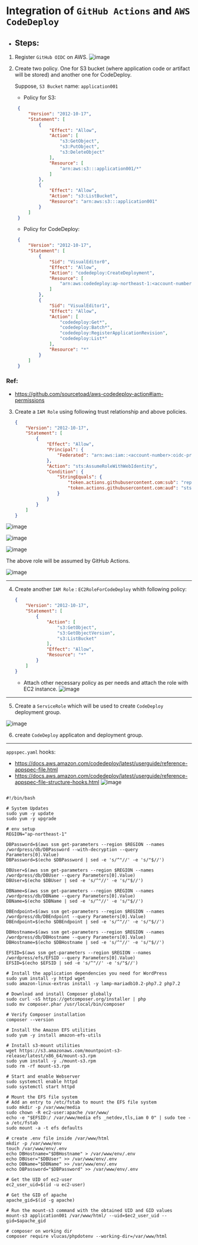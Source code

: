# Integration of `GitHub Actions` and `AWS CodeDeploy`

- ## Steps:

1. Register `GitHub OIDC` on AWS.
![image](https://github.com/shamimice03/of-note/assets/19708705/e7d23ecb-f5bd-4cfa-b5de-2f14f82087ee)

2. Create two policy. One for S3 bucket (where application code or artifact will be stored) and another one for CodeDeploy.
   
   Suppose, `S3 Bucket` name: `application001`
   - Policy for S3:
   ```json
    {
        "Version": "2012-10-17",
        "Statement": [
            {
                "Effect": "Allow",
                "Action": [
                    "s3:GetObject",
                    "s3:PutObject",
                    "s3:DeleteObject"
                ],
                "Resource": [
                    "arn:aws:s3:::application001/*"
                ]
            },
            {
                "Effect": "Allow",
                "Action": "s3:ListBucket",
                "Resource": "arn:aws:s3:::application001"
            }
        ]
    }
   ```

   - Policy for CodeDeploy:
   ```json
    {
        "Version": "2012-10-17",
        "Statement": [
            {
                "Sid": "VisualEditor0",
                "Effect": "Allow",
                "Action": "codedeploy:CreateDeployment",
                "Resource": [
                    "arn:aws:codedeploy:ap-northeast-1:<account-number>:deploymentgroup:<application-name>/<Deployment-group-name>"
                ]
            },
            {
                "Sid": "VisualEditor1",
                "Effect": "Allow",
                "Action": [
                    "codedeploy:Get*",
                    "codedeploy:Batch*",
                    "codedeploy:RegisterApplicationRevision",
                    "codedeploy:List*"
                ],
                "Resource": "*"
            }
        ]
    }
   ```
### Ref: 
- https://github.com/sourcetoad/aws-codedeploy-action#iam-permissions

3. Create a `IAM Role` using following trust relationship and above policies.
    ```json
    {
        "Version": "2012-10-17",
        "Statement": [
            {
                "Effect": "Allow",
                "Principal": {
                    "Federated": "arn:aws:iam::<account-number>:oidc-provider/token.actions.githubusercontent.com"
                },
                "Action": "sts:AssumeRoleWithWebIdentity",
                "Condition": {
                    "StringEquals": {
                        "token.actions.githubusercontent.com:sub": "repo:shamimice03/application-on-cloud:ref:refs/heads/main",
                        "token.actions.githubusercontent.com:aud": "sts.amazonaws.com"
                    }
                }
            }
        ]
    }
    ```

![image](https://github.com/shamimice03/application-on-cloud/assets/19708705/74877bac-478e-4509-952e-465c134f553d)


![image](https://github.com/shamimice03/application-on-cloud/assets/19708705/3bfc1bbb-78d4-4565-9e60-97466e28563a)


![image](https://github.com/shamimice03/application-on-cloud/assets/19708705/6bd4f669-4fc0-4423-88f9-0a3357b2d56e)

The above role will be assumed by GitHub Actions.

![image](https://github.com/shamimice03/of-note/assets/19708705/ba420887-3548-44d0-9876-94c27d14ca67)

***

4. Create another `IAM Role` : `EC2RoleForCodeDeploy` whith
following policy:
    ```json
    {
        "Version": "2012-10-17",
        "Statement": [
            {
                "Action": [
                    "s3:GetObject",
                    "s3:GetObjectVersion",
                    "s3:ListBucket"
                ],
                "Effect": "Allow",
                "Resource": "*"
            }
        ]
    }
    ```
   - Attach other necessary policy as per needs and attach the role with EC2 instance.
   ![image](https://github.com/shamimice03/of-note/assets/19708705/e0142ecd-e0c4-47da-9936-27c60d5beb86)

***

5. Create a `ServiceRole` which will be used to create `CodeDeploy` deployment group.

![image](https://github.com/shamimice03/of-note/assets/19708705/e3d56b03-e5fc-4225-af3f-5fd5d888581e)

6. create `CodeDeploy` applicaton and deployment group.

****

`appspec.yaml` hooks:
- https://docs.aws.amazon.com/codedeploy/latest/userguide/reference-appspec-file.html
- https://docs.aws.amazon.com/codedeploy/latest/userguide/reference-appspec-file-structure-hooks.html
![image](https://github.com/shamimice03/AWS-Notes/assets/19708705/3d367de8-c93e-40a5-8eed-cff39579e772)

```

#!/bin/bash

# System Updates
sudo yum -y update
sudo yum -y upgrade

# env setup
REGION="ap-northeast-1"

DBPassword=$(aws ssm get-parameters --region $REGION --names /wordpress/db/DBPassword --with-decryption --query Parameters[0].Value)
DBPassword=$(echo $DBPassword | sed -e 's/^"//' -e 's/"$//')

DBUser=$(aws ssm get-parameters --region $REGION --names /wordpress/db/DBUser --query Parameters[0].Value)
DBUser=$(echo $DBUser | sed -e 's/^"//' -e 's/"$//')

DBName=$(aws ssm get-parameters --region $REGION --names /wordpress/db/DBName --query Parameters[0].Value)
DBName=$(echo $DBName | sed -e 's/^"//' -e 's/"$//')

DBEndpoint=$(aws ssm get-parameters --region $REGION --names /wordpress/db/DBEndpoint --query Parameters[0].Value)
DBEndpoint=$(echo $DBEndpoint | sed -e 's/^"//' -e 's/"$//')

DBHostname=$(aws ssm get-parameters --region $REGION --names /wordpress/db/DBHostname --query Parameters[0].Value)
DBHostname=$(echo $DBHostname | sed -e 's/^"//' -e 's/"$//')

EFSID=$(aws ssm get-parameters --region $REGION --names /wordpress/efs/EFSID --query Parameters[0].Value)
EFSID=$(echo $EFSID | sed -e 's/^"//' -e 's/"$//')

# Install the application dependencies you need for WordPress
sudo yum install -y httpd wget 
sudo amazon-linux-extras install -y lamp-mariadb10.2-php7.2 php7.2

# Download and install Composer globally
sudo curl -sS https://getcomposer.org/installer | php
sudo mv composer.phar /usr/local/bin/composer

# Verify Composer installation
composer --version

# Install the Amazon EFS utilities
sudo yum -y install amazon-efs-utils

# Install s3-mount utilities
wget https://s3.amazonaws.com/mountpoint-s3-release/latest/x86_64/mount-s3.rpm
sudo yum install -y ./mount-s3.rpm
sudo rm -rf mount-s3.rpm

# Start and enable Webserver
sudo systemctl enable httpd
sudo systemctl start httpd

# Mount the EFS file system
# Add an entry to /etc/fstab to mount the EFS file system
sudo mkdir -p /var/www/media
sudo chown -R ec2-user:apache /var/www/
echo -e "$EFSID:/ /var/www/media efs _netdev,tls,iam 0 0" | sudo tee -a /etc/fstab
sudo mount -a -t efs defaults

# create .env file inside /var/www/html
mkdir -p /var/www/env
touch /var/www/env/.env
echo DBHostname="$DBHostname" > /var/www/env/.env
echo DBUser="$DBUser" >> /var/www/env/.env
echo DBName="$DBName" >> /var/www/env/.env
echo DBPassword="$DBPassword" >> /var/www/env/.env

# Get the UID of ec2-user
ec2_user_uid=$(id -u ec2-user)

# Get the GID of apache
apache_gid=$(id -g apache)

# Run the mount-s3 command with the obtained UID and GID values
mount-s3 application001 /var/www/html/ --uid=$ec2_user_uid --gid=$apache_gid

# composer on working dir
composer require vlucas/phpdotenv --working-dir=/var/www/html

```